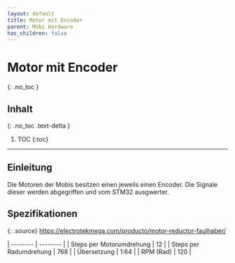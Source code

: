 ```yaml
---
layout: default
title: Motor mit Encoder
parent: Mobi Hardware
has_children: false
---
```


# Motor mit Encoder
{: .no_toc }

## Inhalt
{: .no_toc .text-delta }

1. TOC
{:toc}

---

## Einleitung

Die Motoren der Mobis besitzen einen jeweils einen Encoder. Die Signale dieser werden abgegriffen und vom STM32 ausgwerter.

## Spezifikationen

{: .source}
<https://electrotekmega.com/producto/motor-reductor-faulhaber/>

| -------- | -------- |
| Steps per Motorumdrehung | 12 |
| Steps per Radumdrehung | 768 |
| Übersetzung | 1:64 |
| RPM (Rad) | 120 |
